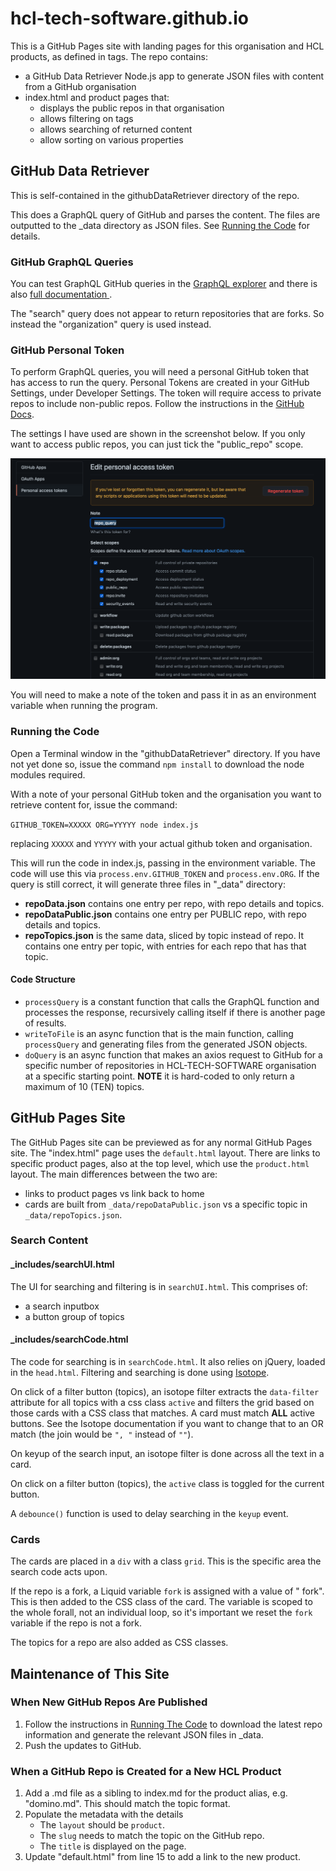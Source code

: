 # hcl-tech-software.github.io

This is a GitHub Pages site with landing pages for this organisation and HCL products, as defined in tags. The repo contains:
- a GitHub Data Retriever Node.js app to generate JSON files with content from a GitHub organisation
- index.html and product pages that:
  - displays the public repos in that organisation
  - allows filtering on tags
  - allows searching of returned content
  - allow sorting on various properties

## GitHub Data Retriever

This is self-contained in the githubDataRetriever directory of the repo.

This does a GraphQL query of GitHub and parses the content. The files are outputted to the _data directory as JSON files. See [Running the Code](#running-the-code) for details.

### GitHub GraphQL Queries

You can test GraphQL GitHub queries in the [GraphQL explorer](https://docs.github.com/en/free-pro-team@latest/graphql/overview/explorer) and there is also [full documentation ](https://docs.github.com/en/free-pro-team@latest/graphql/reference/objects).

The "search" query does not appear to return repositories that are forks. So instead the "organization" query is used instead.

### GitHub Personal Token

To perform GraphQL queries, you will need a personal GitHub token that has access to run the query. Personal Tokens are created in your GitHub Settings, under Developer Settings. The token will require access to private repos to include non-public repos. Follow the instructions in the [GitHub Docs](https://docs.github.com/en/free-pro-team@latest/github/authenticating-to-github/creating-a-personal-access-token).

The settings I have used are shown in the screenshot below. If you only want to access public repos, you can just tick the "public_repo" scope.

![github_token](images/github_personal_token.png)

You will need to make a note of the token and pass it in as an environment variable when running the program.

### Running the Code

Open a Terminal window in the "githubDataRetriever" directory. If you have not yet done so, issue the command `npm install` to download the node modules required.

With a note of your personal GitHub token and the organisation you want to retrieve content for, issue the command:

`GITHUB_TOKEN=XXXXX ORG=YYYYY node index.js`

replacing `XXXXX` and `YYYYY` with your actual github token and organisation.

This will run the code in index.js, passing in the environment variable. The code will use this via `process.env.GITHUB_TOKEN` and `process.env.ORG`. If the query is still correct, it will generate three files in "_data" directory:
- **repoData.json** contains one entry per repo, with repo details and topics.
- **repoDataPublic.json** contains one entry per PUBLIC repo, with repo details and topics.
- **repoTopics.json** is the same data, sliced by topic instead of repo. It contains one entry per topic, with entries for each repo that has that topic.

#### Code Structure

- `processQuery` is a constant function that calls the GraphQL function and processes the response, recursively calling itself if there is another page of results.
- `writeToFile` is an async function that is the main function, calling `processQuery` and generating files from the generated JSON objects.
- `doQuery` is an async function that makes an axios request to GitHub for a specific number of repositories in HCL-TECH-SOFTWARE organisation at a specific starting point. **NOTE** it is hard-coded to only return a maximum of 10 (TEN) topics.

## GitHub Pages Site

The GitHub Pages site can be previewed as for any normal GitHub Pages site. The "index.html" page uses the `default.html` layout. There are links to specific product pages, also at the top level, which use the `product.html` layout. The main differences between the two are:
- links to product pages vs link back to home
- cards are built from `_data/repoDataPublic.json` vs a specific topic in `_data/repoTopics.json`.

### Search Content

#### _includes/searchUI.html

The UI for searching and filtering is in `searchUI.html`. This comprises of:
- a search inputbox
- a button group of topics

#### _includes/searchCode.html

The code for searching is in `searchCode.html`. It also relies on jQuery, loaded in the `head.html`. Filtering and searching is done using [Isotope](https://isotope.metafizzy.co/extras.html).

On click of a filter button (topics), an isotope filter extracts the `data-filter` attribute for all topics with a css class `active` and filters the grid based on those cards with a CSS class that matches. A card must match **ALL** active buttons. See the Isotope documentation if you want to change that to an OR match (the join would be `", "` instead of `""`).

On keyup of the search input, an isotope filter is done across all the text in a card.

On click on a filter button (topics), the `active` class is toggled for the current button.

A `debounce()` function is used to delay searching in the `keyup` event.

### Cards

The cards are placed in a `div` with a class `grid`. This is the specific area the search code acts upon. 

If the repo is a fork, a Liquid variable `fork` is assigned with a value of " fork". This is then added to the CSS class of the card. The variable is scoped to the whole forall, not an individual loop, so it's important we reset the `fork` variable if the repo is not a fork.

The topics for a repo are also added as CSS classes.

## Maintenance of This Site

### When New GitHub Repos Are Published

1. Follow the instructions in [Running The Code](#running-the-code) to download the latest repo information and generate the relevant JSON files in _data.
2. Push the updates to GitHub.

### When a GitHub Repo is Created for a New HCL Product

1. Add a .md file as a sibling to index.md for the product alias, e.g. "domino.md". This should match the topic format.
2. Populate the metadata with the details
   - The `layout` should be `product`.
   - The `slug` needs to match the topic on the GitHub repo.
   - The `title` is displayed on the page.
3. Update "default.html" from line 15 to add a link to the new product.